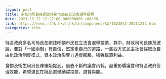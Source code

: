 ```yaml
---
layout: post
title: 多名司局長在網誌呼籲市民在立法會選舉投票
date: 2021-12-12 12:27:08.000000000 +08:00
link: https://news.rthk.hk/rthk/ch/component/k2/1623843-20211212.htm
categories: rthk
---
```


特區政府多名司局長在網誌呼籲市民在立法會選舉投票，其中，財政司司長陳茂波說，要對「一國兩制」有自信，堅定走自己的道路，一些西方式民主社會採取泛自由化政治制度模式，資本政治影響力過度膨脹，犧牲民眾利益。

食物及衞生局局長陳肇始提到，過去不斷的議會內耗，嚴重影響議會和特區政府管治效能，希望選民在換屆選舉踴躍投票，選賢與能。
